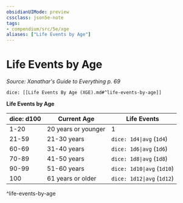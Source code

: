 ```yaml
---
obsidianUIMode: preview
cssclass: json5e-note
tags:
- compendium/src/5e/xge
aliases: ["Life Events by Age"]
---
```

# Life Events by Age
*Source: Xanathar's Guide to Everything p. 69* 

`dice: [[Life Events By Age (XGE).md#^life-events-by-age]]`

**Life Events by Age**

| dice: d100 | Current Age | Life Events |
|------------|-------------|-------------|
| 1-20 | 20 years or younger | 1 |
| 21-59 | 21-30 years | `dice: 1d4\|avg` (`1d4`) |
| 60-69 | 31-40 years | `dice: 1d6\|avg` (`1d6`) |
| 70-89 | 41-50 years | `dice: 1d8\|avg` (`1d8`) |
| 90-99 | 51-60 years | `dice: 1d10\|avg` (`1d10`) |
| 100 | 61 years or older | `dice: 1d12\|avg` (`1d12`) |
^life-events-by-age